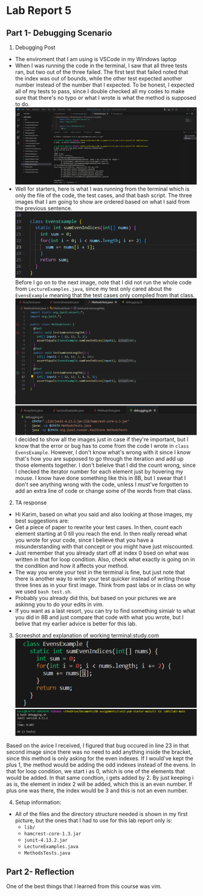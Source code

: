 # Lab Report 5
## Part 1- Debugging Scenario
1. Debugging Post
- The enviroment that I am using is VSCode in my Windows laptop
- When I was running the code in the terminal, I saw that all three tests ran, but two out of the three failed. The first test that failed noted that the index was out of bounds, while the other test expected another number instead of the number that I expected. To be honest, I expected all of my tests to pass, since I double checked all my codes to make sure that there's no typo or what I wrote is what the method is supposed to do.
![Image](Failmethod3.png)
- Well for starters, here is what I was running from the terminal which is only the file of the code, the test cases, and that bash script. The three images that I am going to show are ordered based on what I said from the previous sentence.
![Image](Codefile.png)
Before I go on to the next image, note that I did not run the whole code from `LectureExamples.java`, since my test only cared about the `EvensExample` meaning that the test cases only compiled from that class.
![Image](Testcases.png)
![Image](Script.png)
I decided to show all the images just in case if they're important, but I know that the error or bug has to come from the code I wrote in `class EvensExample`. However, I don't know what's wrong with it since I know that's how you are supposed to go through the iteration and add up those elements together. I don't beleive that I did the count wrong, since I checked the iterator number for each element just by hovering my mouse. I know have done something like this in 8B, but I swear that I don't see anything wrong with the code, unless I must've forgotten to add an extra line of code or change some of the words from that class.
2. TA response
- Hi Karim, based on what you said and also looking at those images, my best suggestions are:
- Get a piece of paper to rewrite your test cases. In then, count each element starting at 0 till you reach the end. In then really reread what you wrote for your code, since I believe that you have a misunderstanding with that concept or you might have just miscounted.
- Just remember that you already start off at index 0 bsed on what was written in that for loop condition. Also, check what exactly is going on in the condition and how it affects your method.
- The way you wrote your test in the terminal is fine, but just note that there is another way to write your test quicker instead of writing those three lines as in your first image. Think from past labs or in class on why we used `bash test.sh`.
- Probably you already did this, but based on your pictures we are askinng you to do your edits in vim.
- If you want as a last resort, you can try to find something simialr to what you did in 8B and just compare that code with what you wrote, but I belive that my earlier advice is better for this lab.
3. Screeshot and explanation of working terminal:study.com
![Image](Labreport5vimfix.png)
![Image](Passmethod.png)

Based on the avice I received, I figured that bug occured in line 23 in that second image since there was no need to add anything inside the bracket, since this method is only asking for the even indexes. If I would've kept the plus 1, the method would be adding the odd indexes instead of the evens. In that for loop condition, we start i as 0, which is one of the elements that would be added. In that same condtion, i gets added by 2. By just keeping i as is, the element in index 2 will be added, which this is an even number. If plus one was there, the index would be 3 and this is not an even number.

4. Setup information:
- All of the files and the directory structure needed is shown in my first picture, but the ones that I had to use for this lab report only is:
  - `lib/`
  -    `hamcrest-core-1.3.jar`
  -    `junit-4.13.2.jar`
  -   `LectureExamples.java`
  -   `MethodsTests.java`

## Part 2- Reflection
One of the best things that I learned from this course was vim.
